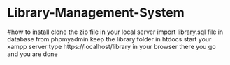 # Library-Management-System

#how to install
clone the zip file in your local server
import library.sql file in database from phpmyadmin
keep the library folder in htdocs
start your xampp server
type https://localhost/library in your browser
there you go and you are done
